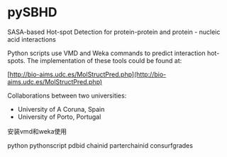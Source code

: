 pySBHD
======

SASA-based Hot-spot Detection for protein-protein and protein - nucleic acid interactions


Python scripts use VMD and Weka commands to predict interaction hot-spots. The implementation of these tools could be found at:

[http://bio-aims.udc.es/MolStructPred.php](http://bio-aims.udc.es/MolStructPred.php)


Collaborations between two universities:
- University of A Coruna, Spain
- University of Porto, Portugal


安装vmd和weka使用

python pythonscript pdbid chainid parterchainid consurfgrades
